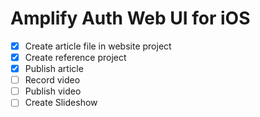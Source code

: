 # Amplify Auth Web UI for iOS

- [x] Create article file in website project
- [x] Create reference project
- [x] Publish article
- [ ] Record video
- [ ] Publish video
- [ ] Create Slideshow
